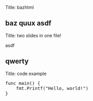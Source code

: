 Title: baz<with>html

baz
quux
asdf
---
Title: two slides in one file!

asdf

qwerty
---
Title: code example

<pre class="prettyprint" data-lang="go">
func main() {
	fmt.Printf("Hello, world!")
}
</pre>
